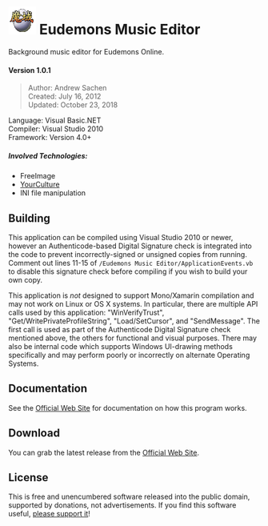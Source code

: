 # ![](https://github.com/RealityRipple/Eudemons-Music-Editor/raw/master/Eudemons%20Music%20Editor/Resources/corner.bmp) Eudemons Music Editor
Background music editor for Eudemons Online.

#### Version 1.0.1
> Author: Andrew Sachen  
> Created: July 16, 2012  
> Updated: October 23, 2018  

Language: Visual Basic.NET  
Compiler: Visual Studio 2010  
Framework: Version 4.0+

##### Involved Technologies:
* FreeImage
* [YourCulture](https://yourculture.uk/free-translation-service/)
* INI file manipulation

## Building
This application can be compiled using Visual Studio 2010 or newer, however an Authenticode-based Digital Signature check is integrated into the code to prevent incorrectly-signed or unsigned copies from running. Comment out lines 11-15 of `/Eudemons Music Editor/ApplicationEvents.vb` to disable this signature check before compiling if you wish to build your own copy.

This application is *not* designed to support Mono/Xamarin compilation and may not work on Linux or OS X systems. In particular, there are multiple API calls used by this application: "WinVerifyTrust", "Get/WritePrivateProfileString", "Load/SetCursor", and "SendMessage". The first call is used as part of the Authenticode Digital Signature check mentioned above, the others for functional and visual purposes. There may also be internal code which supports Windows UI-drawing methods specifically and may perform poorly or incorrectly on alternate Operating Systems.

## Documentation
See the [Official Web Site](https://realityripple.com/Software/Applications/Eudemons-Music-Editor/) for documentation on how this program works.

## Download
You can grab the latest release from the [Official Web Site](https://realityripple.com/Software/Applications/Eudemons-Music-Editor/).

## License
This is free and unencumbered software released into the public domain, supported by donations, not advertisements. If you find this software useful, [please support it](https://realityripple.com/donate.php?itm=Eudemons+Music+Editor)!
